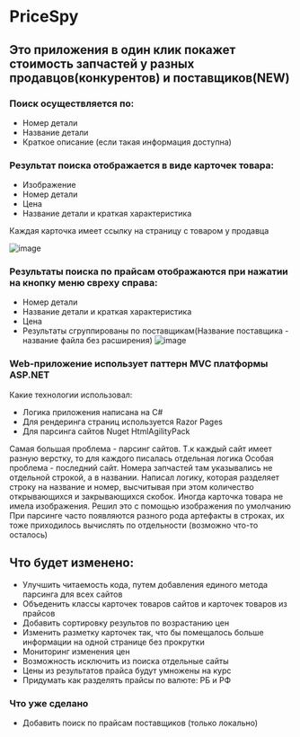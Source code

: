 # PriceSpy
## Это приложения в один клик покажет стоимость запчастей у разных продавцов(конкурентов) и поставщиков(NEW) 

### Поиск осуществляется по:
- Номер детали
- Название детали
- Краткое описание (если такая информация доступна)

### Результат поиска отображается в виде карточек товара:
- Изображение
- Номер детали
- Цена
- Название детали и краткая характеристика

Каждая карточка имеет ссылку на страницу с товаром у продавца

![image](https://user-images.githubusercontent.com/103592628/199592823-ccf35f06-3514-4ed2-9dc0-bdf255ad00b3.png)
### Результаты поиска по прайсам отображаются при нажатии на кнопку меню свреху справа:
- Номер детали
- Название детали и краткая характеристика
- Цена 
- Результаты сгруппированы по поставщикам(Название поставщика - название файла без расширения)
![image](https://user-images.githubusercontent.com/103592628/201514384-459e9ebd-a30a-48b1-8aa8-7936191dbae4.png)


### Web-приложение использует паттерн MVC платформы ASP.NET
Какие технологии использовал:
- Логика приложения написана на C#
- Для рендеринга страниц используется Razor Pages
- Для парсинга сайтов Nuget HtmlAgilityPack

Самая большая проблема - парсинг сайтов. Т.к каждый сайт имеет разную верстку, то для каждого писалась отдельная логика
Особая проблема - последний сайт. Номера запчастей там указывались не отдельной строкой, а в названии. 
Написал логику, которая разделяет строку на название и номер, высчитывая при этом количество открывающихся и закрывающихся скобок.
Иногда карточка товара не имела изображения. Решил это с помощью изображения по умолчанию
При парсинге часто появляются разного рода артефакты в строках, их тоже приходилось вычислять по отдельности (возможно что-то осталось)

## Что будет изменено:
- Улучшить читаемость кода, путем добавления единого метода парсинга для всех сайтов
- Объеденить классы карточек товаров сайтов и карточек товаров из прайсов
- Добавить сортировку результов по возрастанию цен
- Изменить разметку карточек так, что бы помещалось больше информации на одной странице без прокрутки
- Мониторинг изменения цен 
- Возможность исключить из поиска отдельные сайты
- Цены из результатов прайса будут умножены на курс
- Придумать как разделять прайсы по валюте: РБ и РФ

### Что уже сделано
- Добавить поиск по прайсам поставщиков (только локально)
